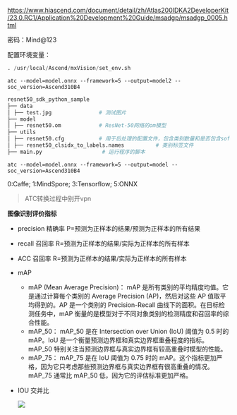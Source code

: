 https://www.hiascend.com/document/detail/zh/Atlas200IDKA2DeveloperKit/23.0.RC1/Application%20Development%20Guide/msadgp/msadgp_0005.html

密码：Mind@123

配置环境变量：

~~~python
. /usr/local/Ascend/mxVision/set_env.sh
~~~

~~~
atc --model=model.onnx --framework=5 --output=model2 --soc_version=Ascend310B4 
~~~





~~~python
resnet50_sdk_python_sample
├── data
│ ├── test.jpg               # 测试图片
├── model
│ ├── resnet50.om            # ResNet-50网络的om模型
├── utils
│ ├── resnet50.cfg           # 用于后处理的配置文件，包含类别数量和是否包含softmax操作
│ ├── resnet50_clsidx_to_labels.names          # 类别标签文件
├── main.py                   # 运行程序的脚本
~~~

~~~
atc --model=model.onnx --framework=5 --output=model --soc_version=Ascend310B4
~~~

0:Caffe; 1:MindSpore; 3:Tensorflow; 5:ONNX

> ATC转换过程中别开vpn



**图像识别评价指标**

- precision 精确率 P=预测为正样本的结果/预测为正样本的所有结果
- recall 召回率 R=预测为正样本的结果/实际为正样本的所有样本
- ACC 召回率 R=预测为正样本的结果/实际为正样本的所有样本

- mAP
  - mAP (Mean Average Precision)：
    mAP 是所有类别的平均精度均值。它是通过计算每个类别的 Average Precision (AP)，然后对这些 AP 值取平均得到的。AP 是一个类别的 Precision-Recall 曲线下的面积。在目标检测任务中，mAP 衡量的是模型对于不同对象类别的检测精度和召回率的综合性能。
  - mAP_50：
    mAP_50 是在 Intersection over Union (IoU) 阈值为 0.5 时的 mAP。IoU 是一个衡量预测边界框和真实边界框重叠程度的指标。mAP_50 特别关注当预测边界框与真实边界框有较高重叠时模型的性能。
  - mAP_75：
    mAP_75 是在 IoU 阈值为 0.75 时的 mAP。这个指标更加严格，因为它只考虑那些预测边界框与真实边界框有很高重叠的情况。mAP_75 通常比 mAP_50 低，因为它的评估标准更加严格。

- IOU 交并比

  ![](https://sevanthea7.oss-cn-beijing.aliyuncs.com/QGworks/202407260948661.png)